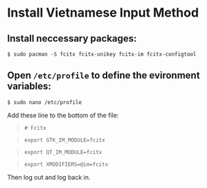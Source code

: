 # Install Vietnamese Input Method

## Install neccessary packages:

`$ sudo pacman -S fcitx fcitx-unikey fcitx-im fcitx-configtool`

## Open `/etc/profile` to define the evironment variables:

`$ sudo nano /etc/profile`

Add these line to the bottom of the file:

>`# Fcitx`

>`export GTK_IM_MODULE=fcitx`

>`export QT_IM_MODULE=fcitx`

>`export XMODIFIERS=@im=fcitx`

Then log out and log back in.
